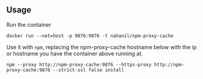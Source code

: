 ## Usage

Run the container

```
docker run --net=host -p 9876:9876 -t nahanil/npm-proxy-cache
```

Use it with `npm`, replacing the npm-proxy-cache hostname below with the ip or hostname you have the container above running at.

```
npm --proxy http://npm-proxy-cache:9876 --https-proxy http://npm-proxy-cache:9876 --strict-ssl false install
```
